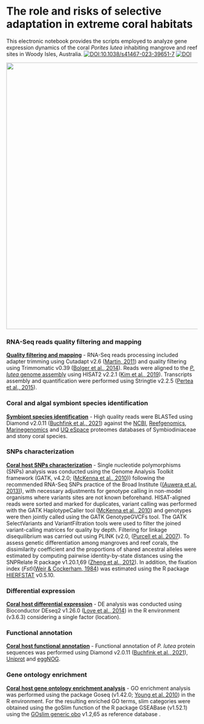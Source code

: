 # The role and risks of selective adaptation in extreme coral habitats  

This electronic notebook provides the scripts employed to analyze gene expression dynamics of the coral _Porites lutea_ inhabiting mangrove and reef sites 
in Woody Isles, Australia.
[![DOI:10.1038/s41467-023-39651-7](http://img.shields.io/badge/DOI-10.1038/s41467-023-39651-7.svg)](https://doi.org/10.1038/s41467-023-39651-7)
[![DOI](https://zenodo.org/badge/568732544.svg)](https://zenodo.org/badge/latestdoi/568732544)

<p align="center">
<img src="https://github.com/fscucchia/Plutea_mangrove_reef/blob/main/media/Site_map_reduced.png?raw=true" width="700"/>
</p>

### RNA-Seq reads quality filtering and mapping

**[Quality filtering and mapping](https://github.com/fscucchia/Plutea_mangrove_reef/tree/main/Filtering_and_Mapping)** - RNA-Seq reads processing included adapter trimming using Cutadapt v2.6 ([Martin, 2011](https://doi.org/10.14806/ej.17.1.200)) and quality filtering using Trimmomatic v0.39 ([Bolger et al., 2014](https://doi.org/10.1093/bioinformatics/btu170)). Reads were aligned to the [_P. lutea_ genome assembly](http://refuge2020.reefgenomics.org/) using HISAT2 v2.2.1 ([Kim et al., 2019](https://www.nature.com/articles/s41587-019-0201-4)). Transcripts assembly and quantification were performed using Stringtie v2.2.5 ([Pertea et al., 2015](https://www.nature.com/articles/nbt.3122)).

### Coral and algal symbiont species identification

**[Symbiont species identification](https://github.com/fscucchia/Plutea_mangrove_reef/tree/main/Species_Identification)** - High quality reads were BLASTed using Diamond v2.0.11 ([Buchfink et al., 2021](https://www.nature.com/articles/s41592-021-01101-x)) against the [NCBI](https://www.ncbi.nlm.nih.gov/), [Reefgenomics](http://reefgenomics.org/), [Marinegenomics](https://marinegenomics.oist.jp/gallery) and [UQ eSpace](https://espace.library.uq.edu.au/view/UQ:f1b3a11) proteomes databases of Symbiodiniaceae and stony coral species.

### SNPs characterization

**[Coral host SNPs characterization](https://github.com/fscucchia/Plutea_mangrove_reef/tree/main/SNPs_Detection)** - Single nucleotide polymorphisms (SNPs) analysis was conducted using the Genome Analysis Toolkit framework (GATK, v4.2.0; ([McKenna et al., 2010](https://doi.org/10.1101/gr.107524.110))) following the recommended RNA-Seq SNPs practice of the Broad Institute ([(Auwera et al. 2013)](https://currentprotocols.onlinelibrary.wiley.com/doi/10.1002/0471250953.bi1110s43)), with necessary adjustments for genotype calling in non-model organisms where variants sites are not known beforehand. HISAT-aligned reads were sorted and marked for duplicates, variant calling was performed with the GATK HaplotypeCaller tool ([McKenna et al., 2010](https://doi.org/10.1101/gr.107524.110)) and genotypes were then jointly called using the GATK GenotypeGVCFs tool. The GATK SelectVariants and VariantFiltration tools were used to filter the joined variant-calling matrices for quality by depth. Filtering for linkage disequilibrium was carried out using PLINK (v2.0, ([Purcell et al. 2007](https://www.cell.com/ajhg/fulltext/S0002-9297(07)61352-4)).
To assess genetic differentiation among mangroves and reef corals, the dissimilarity coefficient and the proportions of shared ancestral alleles were estimated by computing pairwise identity-by-state distances using the SNPRelate R package v1.20.1,69 ([Zheng et al., 2012](https://www.ncbi.nlm.nih.gov/pmc/articles/PMC3519454/)). 
In addition, the fixation index (_Fst_)([Weir & Cockerham, 1984](https://doi.org/10.1111/j.1558-5646.1984.tb05657.x)) was estimated using the R package [HIERFSTAT](https://cran.r-project.org/web/packages/hierfstat/index.html) v0.5.10. 

### Differential expression

**[Coral host differential expression](https://github.com/fscucchia/Plutea_mangrove_reef/tree/main/Differential_Gene_Expression)** - DE analysis was conducted using Bioconductor DEseq2 v1.26.0 ([Love et al., 2014](https://doi.org/10.1186/s13059-014-0550-8)) in the R environment (v3.6.3) considering a single factor (location).

### Functional annotation

**[Coral host functional annotation](https://github.com/fscucchia/Plutea_mangrove_reef/tree/main/Functional_Annotation)** - Functional annotation of _P. lutea_ protein sequences was performed using Diamond v2.0.11 ([Buchfink et al., 2021](https://www.nature.com/articles/s41592-021-01101-x)), [Uniprot](https://www.uniprot.org/id-mapping/) and [eggNOG](http://eggnog-mapper.embl.de/).

### Gene ontology enrichment

**[Coral host gene ontology enrichment analysis](https://github.com/fscucchia/Plutea_mangrove_reef/tree/main/Functional_Enrichment)** - GO enrichment analysis was performed using the package Goseq (v1.42.0; [Young et al. 2010](https://genomebiology.biomedcentral.com/articles/10.1186/gb-2010-11-2-r14)) in the R environment. For the resulting enriched GO terms, slim categories were obtained using the goSlim function of the R package GSEABase (v1.52.1) using the [GOslim generic obo](http://current.geneontology.org/ontology/subsets/goslim_generic.obo) v1.2,65 as reference database .
